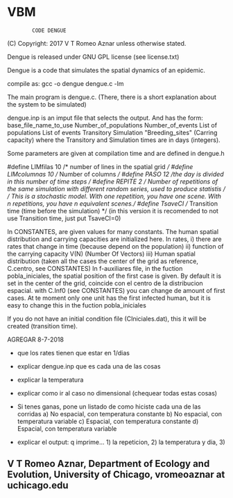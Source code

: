 # VBM
			CODE DENGUE

(C) Copyright: 2017 V T Romeo Aznar unless otherwise stated.

Dengue is released under GNU GPL license (see license.txt)

Dengue is a code that simulates the spatial dynamics of an epidemic.

compile as:
gcc -o dengue dengue.c -lm


The main program is dengue.c. (There, there is a short explanation about the system to be simulated)

dengue.inp is an imput file that selects the output. And has the form:
base_file_name_to_use
Number_of_populations Number_of_events
List of populations
List of events
Transitory Simulation "Breeding_sites" (Carring capacity)
where the Transitory and Simulation times are in days (integers).

Some parameters are given at compilation time and are defined in dengue.h

#define LIMfilas 10 /* number of lines in the spatial grid */
#define LIMcolumnas 10  /* Number of columns */
#define PASO 12 /*the day is divided in this number of time steps */
#define REPITE 2 /* Number of repetitions of the same simulation with different
	random series, used to produce statistis */ /* This is a stochastic model. With one repetition, you have one scene. With n repetitions, you have n equivalent scenes.*/
#define TsaveCI /* Transition time (time before the simulation) */ (in this version it is recomended to not use Transition time, just put TsaveCI=0)


In CONSTANTES, are given values for many constants. The human spatial distribution  and carrying capacities are initialized here.
In rates, i) there are rates that change in time (because depend on the population)
          ii) function of the carrying capacity V(N) (Number Of Vectors)
          iii)  Human spatial distribution (taken all the cases the center of the grid as reference, C.centro, see CONSTANTES)
In f-auxiliares file, in the fuction pobla_iniciales, the spatial position of the first case is given. By default it is set in the center of the grid, coincide con el centro de la distribucion espacial.
with C.Inf0 (see CONSTANTES) you can change de amount of first cases. At te moment only one unit has the first infected human, but it is easy to change this in the fuction pobla_iniciales

If you do not have an initial condition file (CIniciales.dat), this it will be created (transition time).

AGREGAR 8-7-2018
* que los rates tienen que estar en 1/dias
* explicar dengue.inp que es cada una de las cosas
* explicar la temperatura
* explicar como ir al caso no dimensional (chequear todas estas cosas)
* Si tenes ganas, pone un listado de como hiciste cada una de las corridas
 a) No espacial, con temperatura constante
 b) No espacial, con temperatura variable
 c) Espacial, con temperatura constante
 d) Espacial, con temperatura variable

* explicar el output: q imprime... 1) la repeticion, 2) la temperatura y dia, 3)


V T Romeo Aznar, Department of Ecology and Evolution, University of Chicago, vromeoaznar at uchicago.edu
-----------------------------------------------------------



